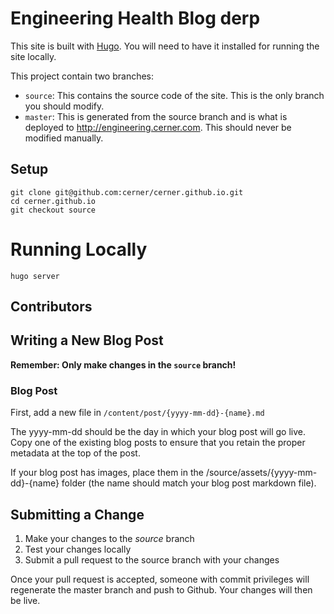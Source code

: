 # Engineering Health Blog derp

This site is built with [Hugo](https://gohugo.io/). You will need to have it installed for running the site locally.

This project contain two branches:

* `source`: This contains the source code of the site. This is the only branch you should modify.
* `master`: This is generated from the source branch and is what is deployed to http://engineering.cerner.com. This should never be modified manually.

## Setup

```
git clone git@github.com:cerner/cerner.github.io.git
cd cerner.github.io
git checkout source
```

# Running Locally

```
hugo server
```

## Contributors

## Writing a New Blog Post

**Remember: Only make changes in the `source` branch!**

### Blog Post

First, add a new file in `/content/post/{yyyy-mm-dd}-{name}.md`

The yyyy-mm-dd should be the day in which your blog post will go live. Copy one of the existing blog posts to ensure that you retain the proper metadata at the top of the post.

If your blog post has images, place them in the /source/assets/{yyyy-mm-dd}-{name} folder (the name should match your blog post markdown file).

## Submitting a Change

1. Make your changes to the *source* branch
2. Test your changes locally
3. Submit a pull request to the source branch with your changes

Once your pull request is accepted, someone with commit privileges will regenerate the master branch and push to Github. Your changes will then be live.
